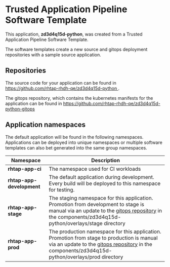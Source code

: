 # Trusted Application Pipeline Software Template

This application, **zd3d4q15d-python**, was created from a Trusted Application Pipeline Software Template.

The software templates create a new source and gitops deployment repositories with a sample source application. 

## Repositories

The source code for your application can be found in [https://github.com/rhtap-rhdh-qe/zd3d4q15d-python ](https://github.com/rhtap-rhdh-qe/zd3d4q15d-python ).
 
The gitops repository, which contains the kubernetes manifests for the application can be found in 
[https://github.com/rhtap-rhdh-qe/zd3d4q15d-python-gitops ](https://github.com/rhtap-rhdh-qe/zd3d4q15d-python-gitops ) 

## Application namespaces 

The default application will be found in the following namespaces. Applications can be deployed into unique namespaces or multiple software templates can also bet generated into the same group namespaces.  

|  Namespace   |  Description   |  
| -------- | -------- |
| **rhtap-app-ci** | The namespace used for CI workloads |
| **rhtap-app-development** | The default application during development. Every build will be deployed to this namespace for testing. |
| **rhtap-app-stage** | The staging namespace for this application. Promotion from development to stage is manual via an update to the [gitops repository](https://github.com/rhtap-rhdh-qe/zd3d4q15d-python-gitops ) in the components/zd3d4q15d-python/overlays/stage directory |
| **rhtap-app-prod** | The production namespace for this application. Promotion from stage to production is manual via an update to the [gitops repository](https://github.com/rhtap-rhdh-qe/zd3d4q15d-python-gitops ) in the components/zd3d4q15d-python/overlays/prod directory |